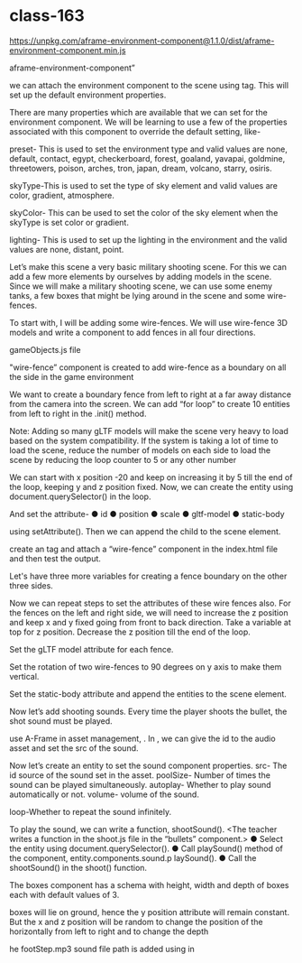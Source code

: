 # class-163
https://unpkg.com/aframe-environment-component@1.1.0/dist/aframe-environment-component.min.js

aframe-environment-component”

we can attach the environment component to the scene using tag. This will set up the default environment properties.

There are many properties which are available that we can set for the environment component. We will be learning to use a few of the properties associated with this component to override the default setting, like-

preset- This is used to set the environment type and valid values are none, default, contact, egypt, checkerboard, forest, goaland, yavapai, goldmine, threetowers, poison, arches, tron, japan, dream, volcano, starry, osiris.

skyType-This is used to set the type of sky element and valid values are color, gradient, atmosphere.

skyColor- This can be used to set the color of the sky element when the skyType is set color or gradient.

lighting- This is used to set up the lighting in the environment and the valid values are none, distant, point.

Let’s make this scene a very basic military shooting scene. For this we can add a few more elements by ourselves by adding models in the scene. Since we will make a military shooting scene, we can use some enemy tanks, a few boxes that might be lying around in the scene and some wire-fences.

To start with, I will be adding some wire-fences. We will use wire-fence 3D models and write a component to add fences in all four directions.

gameObjects.js file

"wire-fence” component is created to add wire-fence as a boundary on all the side in the game environment

We want to create a boundary fence from left to right at a far away distance from the camera into the screen. We can add “for loop” to create 10 entities from left to right in the .init() method.

Note: Adding so many gLTF models will make the scene very heavy to load based on the system compatibility. If the system is taking a lot of time to load the scene, reduce the number of models on each side to load the scene by reducing the loop counter to 5 or any other number

We can start with x position -20 and keep on increasing it by 5 till the end of the loop, keeping y and z position fixed. Now, we can create the entity using document.querySelector() in the loop.

And set the attribute- ● id ● position ● scale ● gltf-model ● static-body

using setAttribute(). Then we can append the child to the scene element.

create an tag and attach a “wire-fence” component in the index.html file and then test the output.

Let's have three more variables for creating a fence boundary on the other three sides.

Now we can repeat steps to set the attributes of these wire fences also. For the fences on the left and right side, we will need to increase the z position and keep x and y fixed going from front to back direction. Take a variable at top for z position. Decrease the z position till the end of the loop.

Set the gLTF model attribute for each fence.

Set the rotation of two wire-fences to 90 degrees on y axis to make them vertical.

Set the static-body attribute and append the entities to the scene element.

Now let’s add shooting sounds. Every time the player shoots the bullet, the shot sound must be played.

use A-Frame in asset management, . In , we can give the id to the audio asset and set the src of the sound.

Now let’s create an entity to set the sound component properties. src- The id source of the sound set in the asset. poolSize- Number of times the sound can be played simultaneously. autoplay- Whether to play sound automatically or not. volume- volume of the sound.

loop-Whether to repeat the sound infinitely.

To play the sound, we can write a function, shootSound(). <The teacher writes a function in the shoot.js file in the “bullets” component.> ● Select the entity using document.querySelector(). ● Call playSound() method of the component, entity.components.sound.p laySound(). ● Call the shootSound() in the shoot() function.

The boxes component has a schema with height, width and depth of boxes each with default values of 3.

boxes will lie on ground, hence the y position attribute will remain constant. But the x and z position will be random to change the position of the horizontally from left to right and to change the depth

he footStep.mp3 sound file path is added using in
